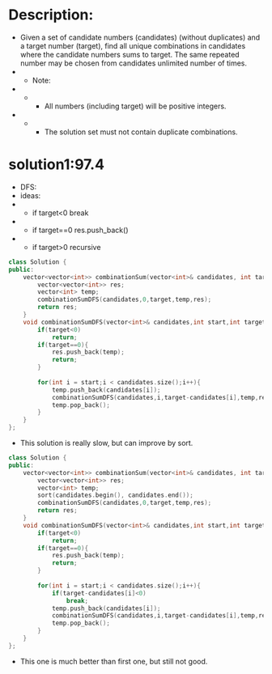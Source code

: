 # Description:
* Given a set of candidate numbers (candidates) (without duplicates) and a target number (target), find all unique combinations in candidates where the candidate numbers sums to target. The same repeated number may be chosen from candidates unlimited number of times.
* * Note:
* * * All numbers (including target) will be positive integers.
* * * The solution set must not contain duplicate combinations.

# solution1:97.4
* DFS:
* ideas:
* * if target<0 break
* * if target==0 res.push_back()
* * if target>0 recursive
```CPP
class Solution {
public:
    vector<vector<int>> combinationSum(vector<int>& candidates, int target) {
        vector<vector<int>> res;
        vector<int> temp;
        combinationSumDFS(candidates,0,target,temp,res);
        return res;
    }
    void combinationSumDFS(vector<int>& candidates,int start,int target,vector<int> temp,vector<vector<int>> &res){
        if(target<0)
            return;
        if(target==0){
            res.push_back(temp);
            return;
        }
            
        for(int i = start;i < candidates.size();i++){
            temp.push_back(candidates[i]);
            combinationSumDFS(candidates,i,target-candidates[i],temp,res);
            temp.pop_back();
        }
    }
};
```
* This solution is really slow, but can improve by sort.
```CPP
class Solution {
public:
    vector<vector<int>> combinationSum(vector<int>& candidates, int target) {
        vector<vector<int>> res;
        vector<int> temp;
        sort(candidates.begin(), candidates.end()); 
        combinationSumDFS(candidates,0,target,temp,res);
        return res;
    }
    void combinationSumDFS(vector<int>& candidates,int start,int target,vector<int> temp,vector<vector<int>> &res){
        if(target<0)
            return;
        if(target==0){
            res.push_back(temp);
            return;
        }
            
        for(int i = start;i < candidates.size();i++){
            if(target-candidates[i]<0)
                break;
            temp.push_back(candidates[i]);
            combinationSumDFS(candidates,i,target-candidates[i],temp,res);
            temp.pop_back();
        }
    }
};
```
* This one is much better than first one, but still not good.